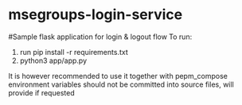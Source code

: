 # msegroups-login-service

#Sample flask application for login & logout flow
To run:
1. run pip install -r requirements.txt
2. python3 app/app.py

It is however recommended to use it together with pepm_compose
environment variables should not be committed into source files, will provide if requested